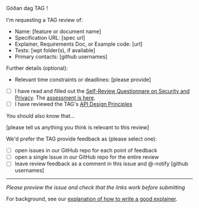 Góðan dag TAG！

I'm requesting a TAG review of:

  - Name: [feature or document name]
  - Specification URL: [spec url]
  - Explainer, Requirements Doc, or Example code: [url]
  - Tests: [wpt folder(s), if available]
  - Primary contacts: [github usernames]

Further details (optional):

  - Relevant time constraints or deadlines: [please provide]
  - [ ] I have read and filled out the [Self-Review Questionnare on Security and Privacy](https://www.w3.org/TR/security-privacy-questionnaire/). The [assessment is here](url).
  - [ ] I have reviewed the TAG's [API Design Principles](https://w3ctag.github.io/design-principles/)

You should also know that...

[please tell us anything you think is relevant to this review]

We'd prefer the TAG provide feedback as (please select one):

  - [ ] open issues in our GitHub repo for each point of feedback
  - [ ] open a single issue in our GitHub repo for the entire review
  - [ ] leave review feedback as a comment in this issue and @-notify [github usernames]

--------------------------

_Please preview the issue and check that the links work before submitting_

For background, see our [explanation of how to write a good explainer](https://w3ctag.github.io/explainers).
